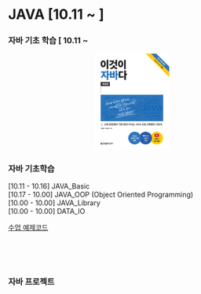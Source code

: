 # JAVA [10.11 ~ ]

###  자바 기초 학습 [ 10.11 ~ 

<p align="center" width="100%">
  <img src="JAVA_Introduce/book_thisisjava.png" width="30%">
</p>

### 자바 기초학습
            
[10.11 - 10.16] JAVA_Basic   
[10.17 - 10.00] JAVA_OOP (Object Oriented Programming)   
[10.00 - 10.00] JAVA_Library   
[10.00 - 10.00] DATA_IO   

[수업 예제코드](https://www.hanbit.co.kr/support/supplement_survey.html?pcode=B4861113361)

<br>
<br>
<br>

### 자바 프로젝트


